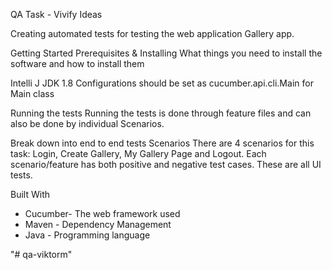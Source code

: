 QA Task - Vivify Ideas

Creating automated tests for testing the web application Gallery app.

Getting Started
Prerequisites & Installing
What things you need to install the software and how to install them

Intelli J
JDK 1.8
Configurations should be set as cucumber.api.cli.Main for Main class

Running the tests
Running the tests is done through feature files and can also be done by individual Scenarios. 

Break down into end to end tests
Scenarios
There are 4 scenarios for this task: Login, Create Gallery, My Gallery Page and Logout. Each scenario/feature has both positive and negative test cases. These are all UI tests.

Built With
* Cucumber- The web framework used
* Maven - Dependency Management
* Java - Programming language


"# qa-viktorm" 
